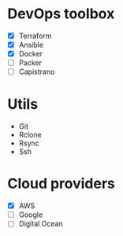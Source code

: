 # DevOps toolbox

 * [x] Terraform
 * [x] Ansible
 * [x] Docker
 * [ ] Packer
 * [ ] Capistrano

# Utils
 
 * Git
 * Rclone
 * Rsync
 * Ssh

# Cloud providers

 * [x] AWS
 * [ ] Google
 * [ ] Digital Ocean
